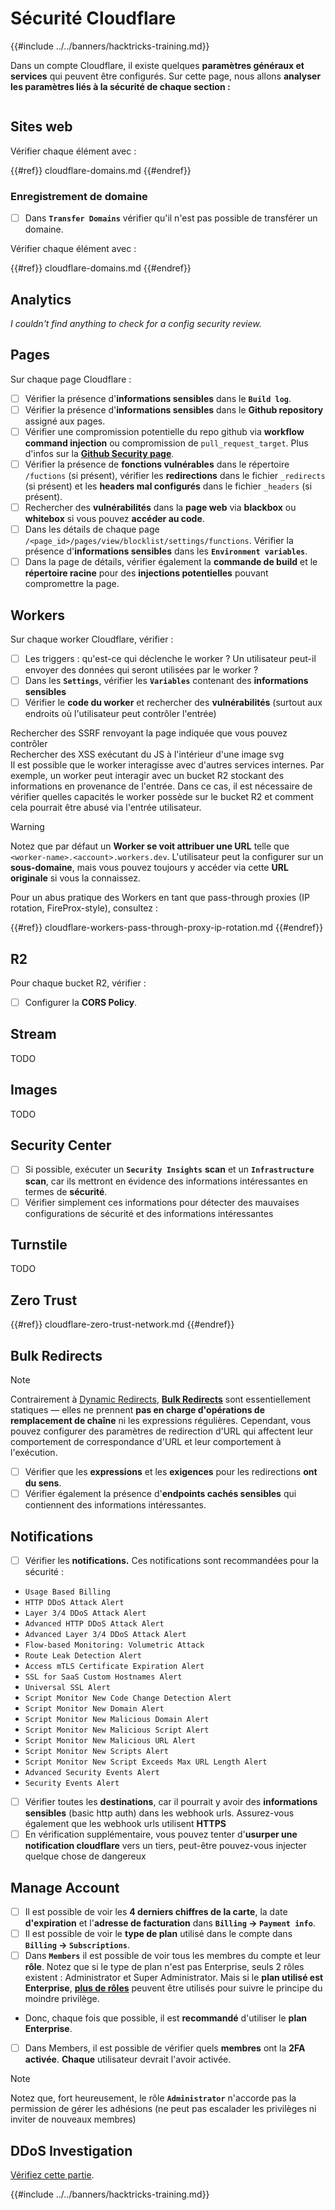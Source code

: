 # Sécurité Cloudflare

{{#include ../../banners/hacktricks-training.md}}

Dans un compte Cloudflare, il existe quelques **paramètres généraux et services** qui peuvent être configurés. Sur cette page, nous allons **analyser les paramètres liés à la sécurité de chaque section :**

<figure><img src="../../images/image (117).png" alt=""><figcaption></figcaption></figure>

## Sites web

Vérifier chaque élément avec :

{{#ref}}
cloudflare-domains.md
{{#endref}}

### Enregistrement de domaine

- [ ] Dans **`Transfer Domains`** vérifier qu'il n'est pas possible de transférer un domaine.

Vérifier chaque élément avec :

{{#ref}}
cloudflare-domains.md
{{#endref}}

## Analytics

_I couldn't find anything to check for a config security review._

## Pages

Sur chaque page Cloudflare :

- [ ] Vérifier la présence d'**informations sensibles** dans le **`Build log`**.
- [ ] Vérifier la présence d'**informations sensibles** dans le **Github repository** assigné aux pages.
- [ ] Vérifier une compromission potentielle du repo github via **workflow command injection** ou compromission de `pull_request_target`. Plus d'infos sur la [**Github Security page**](../github-security/index.html).
- [ ] Vérifier la présence de **fonctions vulnérables** dans le répertoire `/fuctions` (si présent), vérifier les **redirections** dans le fichier `_redirects` (si présent) et les **headers mal configurés** dans le fichier `_headers` (si présent).
- [ ] Rechercher des **vulnérabilités** dans la **page web** via **blackbox** ou **whitebox** si vous pouvez **accéder au code**.
- [ ] Dans les détails de chaque page `/<page_id>/pages/view/blocklist/settings/functions`. Vérifier la présence d'**informations sensibles** dans les **`Environment variables`**.
- [ ] Dans la page de détails, vérifier également la **commande de build** et le **répertoire racine** pour des **injections potentielles** pouvant compromettre la page.

## **Workers**

Sur chaque worker Cloudflare, vérifier :

- [ ] Les triggers : qu'est-ce qui déclenche le worker ? Un utilisateur peut-il envoyer des données qui seront utilisées par le worker ?
- [ ] Dans les **`Settings`**, vérifier les **`Variables`** contenant des **informations sensibles**
- [ ] Vérifier le **code du worker** et rechercher des **vulnérabilités** (surtout aux endroits où l'utilisateur peut contrôler l'entrée)

Rechercher des SSRF renvoyant la page indiquée que vous pouvez contrôler  
Rechercher des XSS exécutant du JS à l'intérieur d'une image svg  
Il est possible que le worker interagisse avec d'autres services internes. Par exemple, un worker peut interagir avec un bucket R2 stockant des informations en provenance de l'entrée. Dans ce cas, il est nécessaire de vérifier quelles capacités le worker possède sur le bucket R2 et comment cela pourrait être abusé via l'entrée utilisateur.

> [!WARNING]
> Notez que par défaut un **Worker se voit attribuer une URL** telle que `<worker-name>.<account>.workers.dev`. L'utilisateur peut la configurer sur un **sous-domaine**, mais vous pouvez toujours y accéder via cette **URL originale** si vous la connaissez.

Pour un abus pratique des Workers en tant que pass-through proxies (IP rotation, FireProx-style), consultez :

{{#ref}}
cloudflare-workers-pass-through-proxy-ip-rotation.md
{{#endref}}

## R2

Pour chaque bucket R2, vérifier :

- [ ] Configurer la **CORS Policy**.

## Stream

TODO

## Images

TODO

## Security Center

- [ ] Si possible, exécuter un **`Security Insights`** **scan** et un **`Infrastructure`** **scan**, car ils mettront en évidence des informations intéressantes en termes de **sécurité**.
- [ ] Vérifier simplement ces informations pour détecter des mauvaises configurations de sécurité et des informations intéressantes

## Turnstile

TODO

## **Zero Trust**

{{#ref}}
cloudflare-zero-trust-network.md
{{#endref}}

## Bulk Redirects

> [!NOTE]
> Contrairement à [Dynamic Redirects](https://developers.cloudflare.com/rules/url-forwarding/dynamic-redirects/), [**Bulk Redirects**](https://developers.cloudflare.com/rules/url-forwarding/bulk-redirects/) sont essentiellement statiques — elles ne prennent **pas en charge d'opérations de remplacement de chaîne** ni les expressions régulières. Cependant, vous pouvez configurer des paramètres de redirection d'URL qui affectent leur comportement de correspondance d'URL et leur comportement à l'exécution.

- [ ] Vérifier que les **expressions** et les **exigences** pour les redirections **ont du sens**.
- [ ] Vérifier également la présence d'**endpoints cachés sensibles** qui contiennent des informations intéressantes.

## Notifications

- [ ] Vérifier les **notifications.** Ces notifications sont recommandées pour la sécurité :
- `Usage Based Billing`
- `HTTP DDoS Attack Alert`
- `Layer 3/4 DDoS Attack Alert`
- `Advanced HTTP DDoS Attack Alert`
- `Advanced Layer 3/4 DDoS Attack Alert`
- `Flow-based Monitoring: Volumetric Attack`
- `Route Leak Detection Alert`
- `Access mTLS Certificate Expiration Alert`
- `SSL for SaaS Custom Hostnames Alert`
- `Universal SSL Alert`
- `Script Monitor New Code Change Detection Alert`
- `Script Monitor New Domain Alert`
- `Script Monitor New Malicious Domain Alert`
- `Script Monitor New Malicious Script Alert`
- `Script Monitor New Malicious URL Alert`
- `Script Monitor New Scripts Alert`
- `Script Monitor New Script Exceeds Max URL Length Alert`
- `Advanced Security Events Alert`
- `Security Events Alert`
- [ ] Vérifier toutes les **destinations**, car il pourrait y avoir des **informations sensibles** (basic http auth) dans les webhook urls. Assurez-vous également que les webhook urls utilisent **HTTPS**
- [ ] En vérification supplémentaire, vous pouvez tenter d'**usurper une notification cloudflare** vers un tiers, peut-être pouvez-vous injecter quelque chose de dangereux

## Manage Account

- [ ] Il est possible de voir les **4 derniers chiffres de la carte**, la date **d'expiration** et l'**adresse de facturation** dans **`Billing` -> `Payment info`**.
- [ ] Il est possible de voir le **type de plan** utilisé dans le compte dans **`Billing` -> `Subscriptions`**.
- [ ] Dans **`Members`** il est possible de voir tous les membres du compte et leur **rôle**. Notez que si le type de plan n'est pas Enterprise, seuls 2 rôles existent : Administrator et Super Administrator. Mais si le **plan utilisé est Enterprise**, [**plus de rôles**](https://developers.cloudflare.com/fundamentals/account-and-billing/account-setup/account-roles/) peuvent être utilisés pour suivre le principe du moindre privilège.
- Donc, chaque fois que possible, il est **recommandé** d'utiliser le **plan Enterprise**.
- [ ] Dans Members, il est possible de vérifier quels **membres** ont la **2FA activée**. **Chaque** utilisateur devrait l'avoir activée.

> [!NOTE]
> Notez que, fort heureusement, le rôle **`Administrator`** n'accorde pas la permission de gérer les adhésions (ne peut pas escalader les privilèges ni inviter de nouveaux membres)

## DDoS Investigation

[Vérifiez cette partie](cloudflare-domains.md#cloudflare-ddos-protection).

{{#include ../../banners/hacktricks-training.md}}
